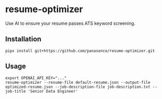 # resume-optimizer
Use AI to ensure your resume passes ATS keyword screening.

## Installation

```
pipx install git+https://github.com/panasenco/resume-optimizer.git
```

## Usage

```
export OPENAI_API_KEY="..."
resume-optimizer --resume-file default-resume.json --output-file optimized-resume.json --job-description-file job-description.txt --job-title 'Senior Data Engineer'
```